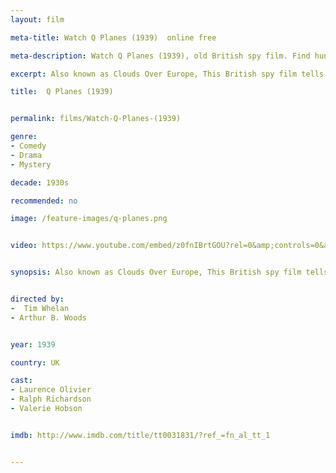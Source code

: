 ```yaml
---
layout: film

meta-title: Watch Q Planes (1939)  online free

meta-description: Watch Q Planes (1939), old British spy film. Find hundreds of classic public domain films at La Filmothèque .

excerpt: Also known as Clouds Over Europe, This British spy film tells the story of a British secret service man who suspects that the disappearance of a number of experimental planes is more than just a coincidence.

title:  Q Planes (1939)


permalink: films/Watch-Q-Planes-(1939)

genre:
- Comedy
- Drama
- Mystery

decade: 1930s

recommended: no

image: /feature-images/q-planes.png


video: https://www.youtube.com/embed/z0fnIBrtGOU?rel=0&amp;controls=0&amp;showinfo=0


synopsis: Also known as Clouds Over Europe, This British spy film tells the story of a British secret service man who suspects that the disappearance of a number of experimental planes is more than just a coincidence.


directed by:
-  Tim Whelan
- Arthur B. Woods


year: 1939

country: UK

cast:
- Laurence Olivier
- Ralph Richardson
- Valerie Hobson


imdb: http://www.imdb.com/title/tt0031831/?ref_=fn_al_tt_1


---
```


